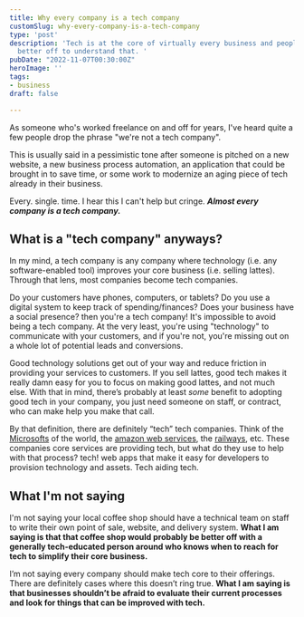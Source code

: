 ```yaml
---
title: Why every company is a tech company
customSlug: why-every-company-is-a-tech-company
type: 'post'
description: 'Tech is at the core of virtually every business and people would be
  better off to understand that. '
pubDate: "2022-11-07T00:30:00Z"
heroImage: ''
tags:
- business
draft: false

---
```

As someone who's worked freelance on and off for years, I've heard quite a few people drop the phrase "we're not a tech company".

This is usually said in a pessimistic tone after someone is pitched on a new website, a new business process automation, an application that could be brought in to save time, or some work to modernize an aging piece of tech already in their business.

Every. single. time. I hear this I can't help but cringe. **_Almost every company is a tech company._**

## What is a "tech company" anyways?

In my mind, a tech company is any company where technology (i.e. any software-enabled tool) improves your core business (i.e. selling lattes). Through that lens, most companies become tech companies.

Do your customers have phones, computers, or tablets? Do you use a digital system to keep track of spending/finances? Does your business have a social presence? then you're a tech company! It's impossible to avoid being a tech company. At the very least, you're using "technology" to communicate with your customers, and if you're not, you're missing out on a whole lot of potential leads and conversions.

Good technology solutions get out of your way and reduce friction in providing your services to customers. If you sell lattes, good tech makes it really damn easy for you to focus on making good lattes, and not much else. With that in mind, there’s probably at least _some_ benefit to adopting good tech in your company, you just need someone on staff, or contract, who can make help you make that call.

By that definition, there are definitely “tech” tech companies. Think of the [Microsofts](https://microsoft.com) of the world, the [amazon web services](https://aws.amazon.com/), the [railways](https://railway.app), etc. These companies core services are providing tech, but what do they use to help with that process? tech! web apps that make it easy for developers to provision technology and assets. Tech aiding tech.

## What I'm not saying

I'm not saying your local coffee shop should have a technical team on staff to write their own point of sale, website, and delivery system. **What I am saying is that that coffee shop would probably be better off with a generally tech-educated person around who knows when to reach for tech to simplify their core business.**

I’m not saying every company should make tech core to their offerings. There are definitely cases where this doesn’t ring true. **What I am saying is that businesses shouldn’t be afraid to evaluate their current processes and look for things that can be improved with tech.**